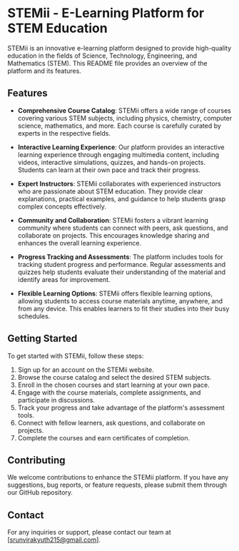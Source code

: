 # STEMii - E-Learning Platform for STEM Education

STEMii is an innovative e-learning platform designed to provide high-quality education in the fields of Science, Technology, Engineering, and Mathematics (STEM). This README file provides an overview of the platform and its features.

## Features

- **Comprehensive Course Catalog**: STEMii offers a wide range of courses covering various STEM subjects, including physics, chemistry, computer science, mathematics, and more. Each course is carefully curated by experts in the respective fields.

- **Interactive Learning Experience**: Our platform provides an interactive learning experience through engaging multimedia content, including videos, interactive simulations, quizzes, and hands-on projects. Students can learn at their own pace and track their progress.

- **Expert Instructors**: STEMii collaborates with experienced instructors who are passionate about STEM education. They provide clear explanations, practical examples, and guidance to help students grasp complex concepts effectively.

- **Community and Collaboration**: STEMii fosters a vibrant learning community where students can connect with peers, ask questions, and collaborate on projects. This encourages knowledge sharing and enhances the overall learning experience.

- **Progress Tracking and Assessments**: The platform includes tools for tracking student progress and performance. Regular assessments and quizzes help students evaluate their understanding of the material and identify areas for improvement.

- **Flexible Learning Options**: STEMii offers flexible learning options, allowing students to access course materials anytime, anywhere, and from any device. This enables learners to fit their studies into their busy schedules.

## Getting Started

To get started with STEMii, follow these steps:

1. Sign up for an account on the STEMii website.
2. Browse the course catalog and select the desired STEM subjects.
3. Enroll in the chosen courses and start learning at your own pace.
4. Engage with the course materials, complete assignments, and participate in discussions.
5. Track your progress and take advantage of the platform's assessment tools.
6. Connect with fellow learners, ask questions, and collaborate on projects.
7. Complete the courses and earn certificates of completion.

## Contributing

We welcome contributions to enhance the STEMii platform. If you have any suggestions, bug reports, or feature requests, please submit them through our GitHub repository.

## Contact

For any inquiries or support, please contact our team at [srunvirakyuth215@gmail.com].
